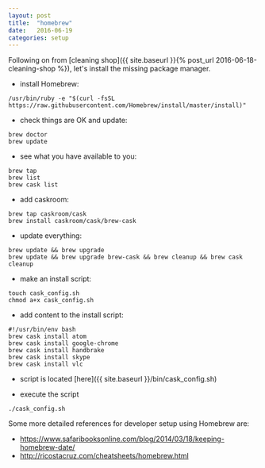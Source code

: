 ```yaml
---
layout: post
title:  "homebrew"
date:   2016-06-19
categories: setup
---
```

Following on from [cleaning shop]({{ site.baseurl }}{% post_url 2016-06-18-cleaning-shop %}), let's install the missing package manager.

* install Homebrew:

```
/usr/bin/ruby -e "$(curl -fsSL https://raw.githubusercontent.com/Homebrew/install/master/install)"
```

* check things are OK and update:

```
brew doctor
brew update
```

* see what you have available to you:

```
brew tap
brew list
brew cask list
```

* add caskroom:

```
brew tap caskroom/cask
brew install caskroom/cask/brew-cask
```

* update everything:

```
brew update && brew upgrade
brew update && brew upgrade brew-cask && brew cleanup && brew cask cleanup
```

* make an install script:

```
touch cask_config.sh
chmod a+x cask_config.sh
```

* add content to the install script:

```
#!/usr/bin/env bash
brew cask install atom
brew cask install google-chrome
brew cask install handbrake
brew cask install skype
brew cask install vlc
```
* script is located [here]({{ site.baseurl }}/bin/cask_config.sh)

* execute the script
```
./cask_config.sh
```

Some more detailed references for developer setup using Homebrew are:

* <https://www.safaribooksonline.com/blog/2014/03/18/keeping-homebrew-date/>
* <http://ricostacruz.com/cheatsheets/homebrew.html>
